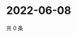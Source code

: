 # 2022-06-08

共 0 条

<!-- BEGIN WEIBO -->
<!-- 最后更新时间 Wed Jun 08 2022 18:17:58 GMT+0800 (China Standard Time) -->

<!-- END WEIBO -->
